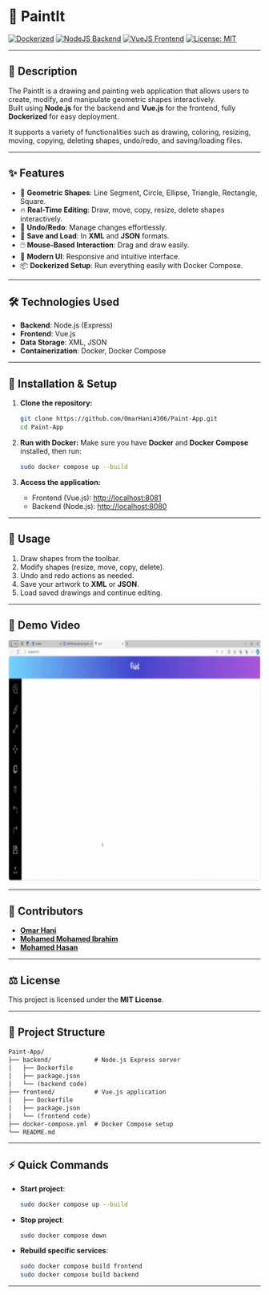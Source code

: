 # 🎨 PaintIt

[![Dockerized](https://img.shields.io/badge/Dockerized-✔️-2496ED?logo=docker)](https://www.docker.com/)
[![NodeJS Backend](https://img.shields.io/badge/Backend-Node.js-339933?logo=node.js)](https://nodejs.org/)
[![VueJS Frontend](https://img.shields.io/badge/Frontend-Vue.js-4FC08D?logo=vue.js)](https://vuejs.org/)
[![License: MIT](https://img.shields.io/badge/License-MIT-yellow.svg)](https://opensource.org/licenses/MIT)

---

## 📜 Description

The PaintIt is a drawing and painting web application that allows users to create, modify, and manipulate geometric shapes interactively.  
Built using **Node.js** for the backend and **Vue.js** for the frontend, fully **Dockerized** for easy deployment.

It supports a variety of functionalities such as drawing, coloring, resizing, moving, copying, deleting shapes, undo/redo, and saving/loading files.

---

## ✨ Features

- 🎨 **Geometric Shapes**: Line Segment, Circle, Ellipse, Triangle, Rectangle, Square.
- 🔥 **Real-Time Editing**: Draw, move, copy, resize, delete shapes interactively.
- 📝 **Undo/Redo**: Manage changes effortlessly.
- 💾 **Save and Load**: In **XML** and **JSON** formats.
- 🖱️ **Mouse-Based Interaction**: Drag and draw easily.
- 💬 **Modern UI**: Responsive and intuitive interface.
- 📦 **Dockerized Setup**: Run everything easily with Docker Compose.

---

## 🛠 Technologies Used

- **Backend**: Node.js (Express)
- **Frontend**: Vue.js
- **Data Storage**: XML, JSON
- **Containerization**: Docker, Docker Compose

---

## 🚀 Installation & Setup

1. **Clone the repository:**

   ```bash
   git clone https://github.com/OmarHani4306/Paint-App.git
   cd Paint-App
   ```

2. **Run with Docker:**
   Make sure you have **Docker** and **Docker Compose** installed, then run:

   ```bash
   sudo docker compose up --build
   ```

3. **Access the application:**
   - Frontend (Vue.js): [http://localhost:8081](http://localhost:8081)
   - Backend (Node.js): [http://localhost:8080](http://localhost:8080)

---

## 🧩 Usage

1. Draw shapes from the toolbar.
2. Modify shapes (resize, move, copy, delete).
3. Undo and redo actions as needed.
4. Save your artwork to **XML** or **JSON**.
5. Load saved drawings and continue editing.

---

## 🎥 Demo Video

<img src="./docs/Paint.gif" width="640" height="480" alt="Demo GIF">

---

## 👥 Contributors

- [**Omar Hani**](https://github.com/OmarHani4306)
- [**Mohamed Mohamed Ibrahim**](https://github.com/Mohamed-Mohamed-Ibrahim)
- [**Mohamed Hasan**](https://github.com/mohassan5286)

---

## ⚖ License

This project is licensed under the **MIT License**.

---

## 📂 Project Structure

```
Paint-App/
├── backend/            # Node.js Express server
│   ├── Dockerfile
│   ├── package.json
│   └── (backend code)
├── frontend/           # Vue.js application
│   ├── Dockerfile
│   ├── package.json
│   └── (frontend code)
├── docker-compose.yml  # Docker Compose setup
└── README.md
```

---

## ⚡ Quick Commands

- **Start project**:
  ```bash
  sudo docker compose up --build
  ```
- **Stop project**:
  ```bash
  sudo docker compose down
  ```
- **Rebuild specific services**:
  ```bash
  sudo docker compose build frontend
  sudo docker compose build backend
  ```

---
